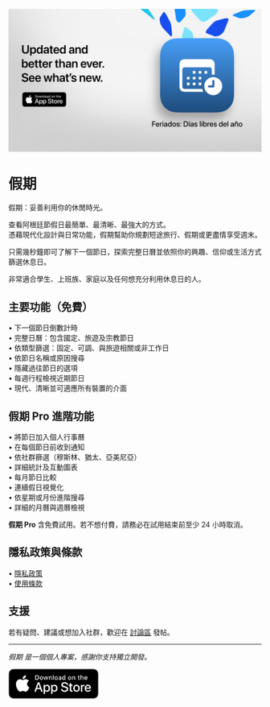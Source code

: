 [![假期 App](images/banner.png)](https://apps.apple.com/app/id6744455042)  

# 假期  

假期：妥善利用你的休閒時光。  

查看阿根廷節假日最簡單、最清晰、最強大的方式。  
憑藉現代化設計與日常功能，假期幫助你規劃短途旅行、假期或更盡情享受週末。  

只需幾秒鐘即可了解下一個節日，探索完整日曆並依照你的興趣、信仰或生活方式篩選休息日。  

非常適合學生、上班族、家庭以及任何想充分利用休息日的人。  

## 主要功能（免費）  

• 下一個節日倒數計時  
• 完整日曆：包含國定、旅遊及宗教節日  
• 依類型篩選：固定、可調、與旅遊相關或非工作日  
• 依節日名稱或原因搜尋  
• 隱藏過往節日的選項  
• 每週行程檢視近期節日  
• 現代、清晰並可適應所有裝置的介面  

## 假期 Pro 進階功能  

• 將節日加入個人行事曆  
• 在每個節日前收到通知  
• 依社群篩選（穆斯林、猶太、亞美尼亞）  
• 詳細統計及互動圖表  
• 每月節日比較  
• 連續假日視覺化  
• 依星期或月份進階搜尋  
• 詳細的月曆與週曆檢視  

**假期 Pro** 含免費試用。若不想付費，請務必在試用結束前至少 24 小時取消。  

## 隱私政策與條款  

• [隱私政策](https://lucasditomase.github.io/feriados/zh-hant/privacy-policy)  
• [使用條款](https://lucasditomase.github.io/feriados/zh-hant/terms-and-conditions)  

## 支援  

若有疑問、建議或想加入社群，歡迎在 [討論區](https://github.com/lucasditomase/feriados/discussions) 發帖。  

---  

*假期 是一個個人專案，感謝你支持獨立開發。*  

<p align="left">  
  <a href="https://apps.apple.com/app/id6744455042">  
    <img src="images/download-badge.svg" alt="Download on the App Store" height="60">  
  </a>  
</p>  
